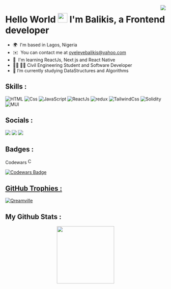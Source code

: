 <a href=null><img src="https://komarev.com/ghpvc/?username=Qreamville&color=dc143c" align=right></a>

# Hello World <a href=null><img src="https://raw.githubusercontent.com/MartinHeinz/MartinHeinz/master/wave.gif" width="30"></a> I'm Balikis, a Frontend developer

- 🌍  I'm based in Lagos, Nigeria
- ✉️  You can contact me at [oyeleyebalikis@yahoo.com](mailto:oyeleyebalikis@yahoo.com)
- 🧠  I'm learning ReactJs, Next js and React Native
- 👩‍🔧 👩‍💻 Civil Engineering Student and Software Developer
- 🤯 I’m currently studying DataStructures and Algorithms

## **Skills :**

<p align="left">
<img src="https://img.shields.io/badge/html5-%23E34F26.svg?style=for-the-badge&logo=html5&logoColor=white" alt="HTML" />
<img src="https://img.shields.io/badge/css3-%231572B6.svg?style=for-the-badge&logo=css3&logoColor=white" alt="Css" />
<img src="https://img.shields.io/badge/javascript-%23323330.svg?style=for-the-badge&logo=javascript&logoColor=%23F7DF1E" alt="JavaScript" />
<img src="https://img.shields.io/badge/react-%2320232a.svg?style=for-the-badge&logo=react&logoColor=%2361DAFB" alt="ReactJs"/>
<img src="https://img.shields.io/badge/redux-%23593d88.svg?style=for-the-badge&logo=redux&logoColor=white" alt="redux" />
<img src="https://img.shields.io/badge/tailwindcss-%2338B2AC.svg?style=for-the-badge&logo=tailwind-css&logoColor=white" alt="TailwindCss" />
<img src="https://img.shields.io/badge/Solidity-%23363636.svg?style=for-the-badge&logo=solidity&logoColor=white" alt="Solidity" />
<img src="https://img.shields.io/badge/MUI-%230081CB.svg?style=for-the-badge&logo=mui&logoColor=white" alt="MUI" />
</p>

## **Socials :**
<p align="left">
 <a href="https://www.linkedin.com/in/balikis-oyeleye-3624a6191" target="_blank" rel="noreferrer"><img src="https://img.shields.io/badge/linkedin-%230077B5.svg?style=for-the-badge&logo=linkedin&logoColor=white"/></a> 
 <a href="https://www.twitter.com/Balqees_Oyeleye" target="_blank" rel="noreferrer"><img src="https://img.shields.io/badge/Twitter-%231DA1F2.svg?style=for-the-badge&logo=Twitter&logoColor=white"/></a>
<a href="https://leetcode.com/Qreamville/">
  <img src="https://img.shields.io/badge/Leetcode-orange?style=for-the-badge&logo=leetcode&logoColor=black"/>
</a>
</p>

## **Badges :**

Codewars <img src="icons/codewars.png" width="17px" alt="Codewars Logo">

<a href="https://www.codewars.com/users/Qreamville"><img src="https://www.codewars.com/users/Qreamville/badges/large" alt="Codewars Badge"></href>

## **GitHub Trophies :**

<p align="centre">
<a href="https://github.com/Qreamville"><img src="https://github-profile-trophy.vercel.app/?username=Qreamville&rank=S,A,AA,AAA,SECRET,B,C&row=1&theme=flat&no-frame=true" alt="Qreamville"/></a>
</p>

## **My Github Stats :**

<p align="center">
<img align="center" height="180em" src="https://github-readme-stats-eight-theta.vercel.app/api/top-langs/?username=Qreamville&layout=compact&langs_count=10&theme=dark"/>
</p>
